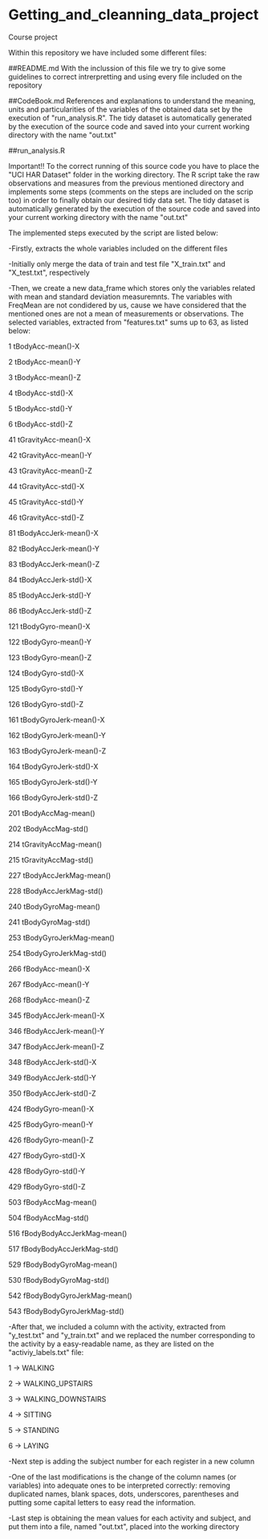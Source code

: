 # Getting_and_cleanning_data_project
Course project

Within this repository we have included some different files:

##README.md 
With the inclussion of this file we try to give some guidelines to correct intrerpretting and using every file included on the repository  

##CodeBook.md
References and explanations to understand the meaning, units and particularities of the variables of the obtained data set by the execution of "run_analysis.R". The tidy dataset is automatically generated by the execution of the source code and saved into your current working directory with the name "out.txt"

##run_analysis.R

Important!! To the correct running of this source code you have to place the "UCI HAR Dataset" folder in the working directory. The R script take the raw observations and measures from the previous mentioned directory and implements some steps (comments on the steps are included on the scrip too) in order to finally obtain our desired tidy data set. The tidy dataset is automatically generated by the execution of the source code and saved into your current working directory with the name "out.txt"

The implemented steps executed by the script are listed below:

-Firstly, extracts the whole variables included on the different files 

-Initially only merge the data of train and test file "X_train.txt" and "X_test.txt", respectively 

-Then, we create a new data_frame which stores only the variables related with mean and standard deviation measuremnts. The variables with FreqMean are not condidered by us, cause we have considered that the mentioned ones are not a mean of measurements or observations. The selected variables, extracted from "features.txt" sums up to 63, as listed below:

1 tBodyAcc-mean()-X

2 tBodyAcc-mean()-Y

3 tBodyAcc-mean()-Z

4 tBodyAcc-std()-X

5 tBodyAcc-std()-Y

6 tBodyAcc-std()-Z


41 tGravityAcc-mean()-X

42 tGravityAcc-mean()-Y

43 tGravityAcc-mean()-Z

44 tGravityAcc-std()-X

45 tGravityAcc-std()-Y

46 tGravityAcc-std()-Z


81 tBodyAccJerk-mean()-X

82 tBodyAccJerk-mean()-Y

83 tBodyAccJerk-mean()-Z

84 tBodyAccJerk-std()-X

85 tBodyAccJerk-std()-Y

86 tBodyAccJerk-std()-Z


121 tBodyGyro-mean()-X

122 tBodyGyro-mean()-Y

123 tBodyGyro-mean()-Z

124 tBodyGyro-std()-X

125 tBodyGyro-std()-Y

126 tBodyGyro-std()-Z


161 tBodyGyroJerk-mean()-X

162 tBodyGyroJerk-mean()-Y

163 tBodyGyroJerk-mean()-Z

164 tBodyGyroJerk-std()-X

165 tBodyGyroJerk-std()-Y

166 tBodyGyroJerk-std()-Z


201 tBodyAccMag-mean()

202 tBodyAccMag-std()


214 tGravityAccMag-mean()

215 tGravityAccMag-std()


227 tBodyAccJerkMag-mean()

228 tBodyAccJerkMag-std()


240 tBodyGyroMag-mean()

241 tBodyGyroMag-std()


253 tBodyGyroJerkMag-mean()

254 tBodyGyroJerkMag-std()


266 fBodyAcc-mean()-X

267 fBodyAcc-mean()-Y

268 fBodyAcc-mean()-Z


345 fBodyAccJerk-mean()-X

346 fBodyAccJerk-mean()-Y

347 fBodyAccJerk-mean()-Z

348 fBodyAccJerk-std()-X

349 fBodyAccJerk-std()-Y

350 fBodyAccJerk-std()-Z


424 fBodyGyro-mean()-X

425 fBodyGyro-mean()-Y

426 fBodyGyro-mean()-Z

427 fBodyGyro-std()-X

428 fBodyGyro-std()-Y

429 fBodyGyro-std()-Z


503 fBodyAccMag-mean()

504 fBodyAccMag-std()


516 fBodyBodyAccJerkMag-mean()

517 fBodyBodyAccJerkMag-std()


529 fBodyBodyGyroMag-mean()

530 fBodyBodyGyroMag-std()


542 fBodyBodyGyroJerkMag-mean()

543 fBodyBodyGyroJerkMag-std()


-After that, we included a column with the activity, extracted from "y_test.txt" and "y_train.txt" and we replaced the number corresponding to the activity by a easy-readable name, as they are listed on the "activiy_labels.txt" file:

1 -> WALKING

2 -> WALKING_UPSTAIRS

3 -> WALKING_DOWNSTAIRS

4 -> SITTING

5 -> STANDING

6 -> LAYING

-Next step is adding the subject number for each register in a new column

-One of the last modifications is the change of the column names (or variables) into adequate ones to be interpreted correctly: removing duplicated names, blank spaces, dots, underscores, parentheses and putting some capital letters to easy read the information. 

-Last step is obtaining the mean values for each activity and subject, and put them into a file, named "out.txt", placed into the working directory



